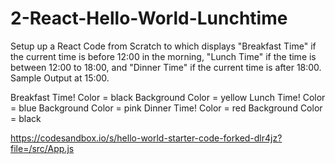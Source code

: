 # 2-React-Hello-World-Lunchtime

Setup up a React Code from Scratch to which displays "Breakfast Time" if the current time is before 12:00 in the morning, "Lunch Time" if the time is between 12:00 to 18:00, and "Dinner Time" if the current time is after 18:00. Sample Output at 15:00.

Breakfast Time!
Color = black
Background Color = yellow
Lunch Time!
Color = blue
Background Color = pink
Dinner Time!
Color = red
Background Color = black

https://codesandbox.io/s/hello-world-starter-code-forked-dlr4jz?file=/src/App.js

